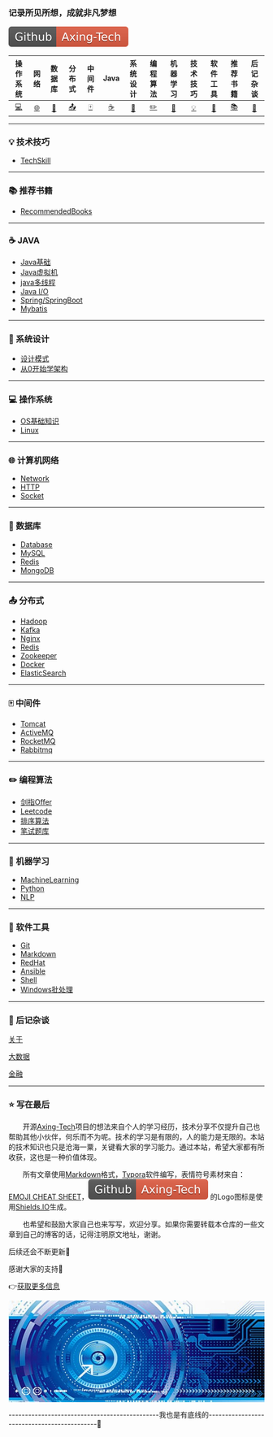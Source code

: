 ### 记录所见所想，成就非凡梦想 

[![](images/Github-Axing--Tech-red.svg)](https://github.com/pixx1225/Axing-Tech)



|操作系统|网络|数据库|分布式|中间件|Java|系统设计|编程算法|机器学习|技术技巧|软件工具|推荐书籍|后记杂谈|
| :------------------------: | :------------------------------: | :--------------------: | :----------------------------------: | :--------------------------------------: | :----------------------: | :----------------------: | :----------------------------------: | :------------------: | :--------------------------: | :--------------------------: | :--------------------------: | :--------------------------: |
| [:computer:](#computer-操作系统) | [:globe_with_meridians:](#globe_with_meridians-计算机网络) |  [:floppy_disk:](#floppy_disk-数据库) | [:outbox_tray:](#outbox_tray-分布式) | [:mahjong:](#mahjong-中间件) | [:coffee:](#coffee-JAVA) | [:art:](#art-系统设计)| [:pencil2:](#pencil2-编程算法) | [:watermelon:](#watermelon-机器学习) | [:bulb:](#bulb-技术技巧) | [:wrench:](#wrench-软件工具) | [:books:](#books-推荐书籍) | [:memo:](#memo-后记杂谈) |

---

### :bulb: 技术技巧

- [TechSkill](TechSkill.md)

---

### :books: 推荐书籍

- [RecommendedBooks](RecommendedBooks.md)

---

### :coffee: JAVA

- [Java基础](java/Java基础.md)
- [Java虚拟机](java/Java虚拟机.md)
- [java多线程](java/MultiThread.md)
- [Java I/O](java/JavaIO.md)
- [Spring/SpringBoot](java/Spring.md)
- [Mybatis](java/Mybatis.md)

---

### :art: 系统设计

- [设计模式](systems-design/DesignPattern.md)
- [从0开始学架构](systems-design/从0开始学架构.md)

---

### :computer: 操作系统

- [OS基础知识](os/OS.md)
- [Linux](os/Linux.md)

---

### :globe_with_meridians: 计算机网络

- [Network](network/Network.md)
- [HTTP](network/HTTP.md)
- [Socket](network/Socket.md)

---

### :floppy_disk: 数据库

- [Database](database/Database.md)
- [MySQL](database/MySQL.md)
- [Redis](database/Redis.md)
- [MongoDB](database/MongoDB.md)

---
### :outbox_tray: 分布式
- [Hadoop](distributed/Hadoop.md)
- [Kafka](distributed/Kafka.md)
- [Nginx](distributed/Nginx.md)
- [Redis](distributed/Redis.md)
- [Zookeeper](distributed/Zookeeper.md)
- [Docker](distributed/Docker.md)
- [ElasticSearch](distributed/ElasticSearch.md)

---

### :mahjong: 中间件

- [Tomcat](middleware/Tomcat.md)
- [ActiveMQ](middleware/ActiveMQ.md)
- [RocketMQ](middleware/RocketMQ.md)
- [Rabbitmq](middleware/Rabbitmq.md)

---
### :pencil2: 编程算法

- [剑指Offer](algorithm/剑指Offer.md)
- [Leetcode](algorithm/Leetcode.md)
- [排序算法](algorithm/排序算法.md)
- [笔试题库](algorithm/笔试题库.md)

---

### :watermelon: 机器学习

- [MachineLearning](machine-learning/MachineLearning.md)
- [Python](machine-learning/Python.md)
- [NLP](machine-learning/NLP.md)

---

### :wrench: 软件工具

- [Git](tools/Git.md)
- [Markdown](tools/Markdown.md)
- [RedHat](tools/RedHat.md)
- [Ansible](tools/Ansible.md)
- [Shell](tools/Shell.md)
- [Windows批处理](tools/Win批处理.md)

---

### :memo: 后记杂谈

[关于](more/About.md)

[大数据](https://github.com/heibaiying/BigData-Notes)

[金融](more/Finance.md)



---

### :star: 写在最后

&emsp;&emsp;开源<u>Axing-Tech</u>项目的想法来自个人的学习经历，技术分享不仅提升自己也帮助其他小伙伴，何乐而不为呢。技术的学习是有限的，人的能力是无限的。本站的技术知识也只是沧海一粟，关键看大家的学习能力。通过本站，希望大家都有所收获，这也是一种价值体现。

&emsp;&emsp;所有文章使用[Markdown](tools/Markdown.md)格式，[Typora](https://www.typora.io/)软件编写，表情符号素材来自：[EMOJI CHEAT SHEET](https://www.webpagefx.com/tools/emoji-cheat-sheet/)，![](images/Github-Axing--Tech-red.svg) 的Logo图标是使用[Shields.IO](https://shields.io/)生成。

&emsp;&emsp;也希望和鼓励大家自己也来写写，欢迎分享。如果你需要转载本仓库的一些文章到自己的博客的话，记得注明原文地址，谢谢。

后续还会不断更新:rocket:

感谢大家的支持:pray:

:point_right:[获取更多信息](more)

<div align=center>
    <img src="images/Tech.png" width="600" height="200" align="center"/>
</div>




----------------------------------------------我也是有底线的--------------------------------------------🔫